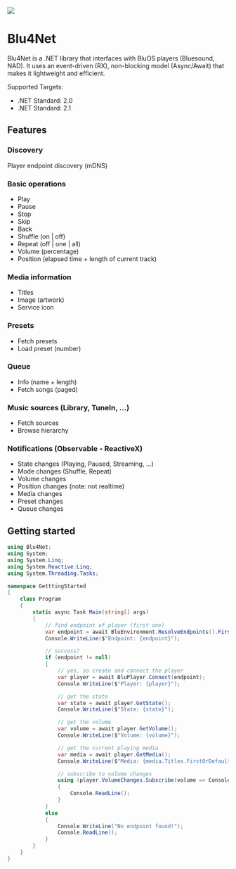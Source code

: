 ![](https://dev.azure.com/roblans/Blu4Net/_apis/build/status/Blu4Net)

# Blu4Net
Blu4Net is a .NET library that interfaces with BluOS players (Bluesound, NAD). It uses an event-driven (RX), non-blocking model (Async/Await) that makes it lightweight and efficient.

Supported Targets:

- .NET Standard: 2.0
- .NET Standard: 2.1

## Features

### Discovery

Player endpoint discovery (mDNS)

### Basic operations

- Play
- Pause
- Stop
- Skip
- Back
- Shuffle (on | off)
- Repeat (off | one | all)
- Volume (percentage)
- Position (elapsed time + length of current track) 

### Media information

- Titles
- Image (artwork)
- Service icon

### Presets

- Fetch presets
- Load preset (number)

### Queue

- Info (name + length)
- Fetch songs (paged)

### Music sources (Library, TuneIn, ...)

- Fetch sources
- Browse hierarchy

### Notifications (Observable - ReactiveX)
- State changes (Playing, Paused, Streaming, ...)
- Mode changes (Shuffle, Repeat)
- Volume changes
- Position changes (note: not realtime)
- Media changes
- Preset changes
- Queue changes

## Getting started

```cs
using Blu4Net;
using System;
using System.Linq;
using System.Reactive.Linq;
using System.Threading.Tasks;

namespace GetttingStarted
{
    class Program
    {
        static async Task Main(string[] args)
        {
            // find endpoint of player (first one)
            var endpoint = await BluEnvironment.ResolveEndpoints().FirstOrDefaultAsync();
            Console.WriteLine($"Endpoint: {endpoint}");

            // success?
            if (endpoint != null)
            {
                // yes, so create and connect the player
                var player = await BluPlayer.Connect(endpoint);
                Console.WriteLine($"Player: {player}");

                // get the state
                var state = await player.GetState();
                Console.WriteLine($"State: {state}");

                // get the volume
                var volume = await player.GetVolume();
                Console.WriteLine($"Volume: {volume}");

                // get the current playing media
                var media = await player.GetMedia();
                Console.WriteLine($"Media: {media.Titles.FirstOrDefault()}");

                // subscribe to volume changes
                using (player.VolumeChanges.Subscribe(volume => Console.WriteLine($"Volume: {volume}%")))
                {
                    Console.ReadLine();
                }
            }
            else
            {
                Console.WriteLine("No endpoint found!");
                Console.ReadLine();
            }
        }
    }
}
